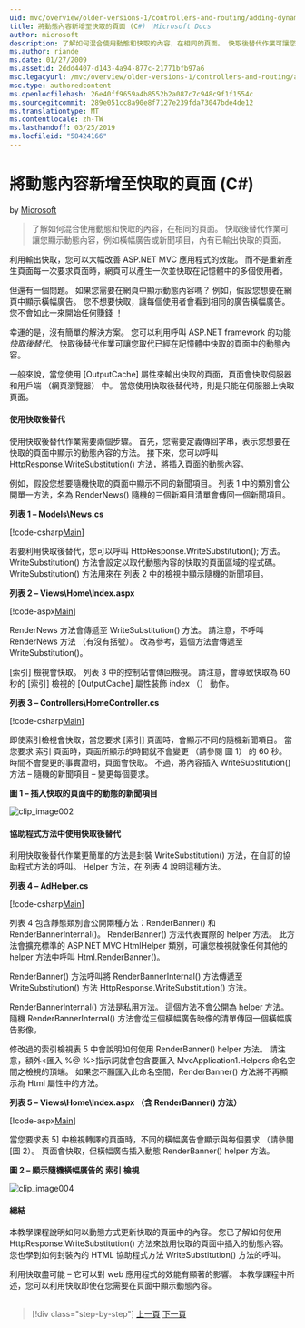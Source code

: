 ```yaml
---
uid: mvc/overview/older-versions-1/controllers-and-routing/adding-dynamic-content-to-a-cached-page-cs
title: 將動態內容新增至快取的頁面 (C#) |Microsoft Docs
author: microsoft
description: 了解如何混合使用動態和快取的內容，在相同的頁面。 快取後替代作業可讓您顯示橫幅廣告 o 之類的動態內容...
ms.author: riande
ms.date: 01/27/2009
ms.assetid: 2ddd4407-d143-4a94-877c-21771bfb97a6
msc.legacyurl: /mvc/overview/older-versions-1/controllers-and-routing/adding-dynamic-content-to-a-cached-page-cs
msc.type: authoredcontent
ms.openlocfilehash: 26e40ff9659a4b8552b2a087c7c948c9f1f1554c
ms.sourcegitcommit: 289e051cc8a90e8f7127e239fda73047bde4de12
ms.translationtype: MT
ms.contentlocale: zh-TW
ms.lasthandoff: 03/25/2019
ms.locfileid: "58424166"
---
```

<a name="adding-dynamic-content-to-a-cached-page-c"></a>將動態內容新增至快取的頁面 (C#)
====================
by [Microsoft](https://github.com/microsoft)

> 了解如何混合使用動態和快取的內容，在相同的頁面。 快取後替代作業可讓您顯示動態內容，例如橫幅廣告或新聞項目，內有已輸出快取的頁面。


利用輸出快取，您可以大幅改善 ASP.NET MVC 應用程式的效能。 而不是重新產生頁面每一次要求頁面時，網頁可以產生一次並快取在記憶體中的多個使用者。

但還有一個問題。 如果您需要在網頁中顯示動態內容嗎？ 例如，假設您想要在網頁中顯示橫幅廣告。 您不想要快取，讓每個使用者會看到相同的廣告橫幅廣告。 您不會如此一來開始任何賺錢 ！

幸運的是，沒有簡單的解決方案。 您可以利用呼叫 ASP.NET framework 的功能*快取後替代*。 快取後替代作業可讓您取代已經在記憶體中快取的頁面中的動態內容。


一般來說，當您使用 [OutputCache] 屬性來輸出快取的頁面，頁面會快取伺服器和用戶端 （網頁瀏覽器） 中。 當您使用快取後替代時，則是只能在伺服器上快取頁面。


#### <a name="using-post-cache-substitution"></a>使用快取後替代

使用快取後替代作業需要兩個步驟。 首先，您需要定義傳回字串，表示您想要在快取的頁面中顯示的動態內容的方法。 接下來，您可以呼叫 HttpResponse.WriteSubstitution() 方法，將插入頁面的動態內容。

例如，假設您想要隨機快取的頁面中顯示不同的新聞項目。 列表 1 中的類別會公開單一方法，名為 RenderNews() 隨機的三個新項目清單會傳回一個新聞項目。

**列表 1 – Models\News.cs**

[!code-csharp[Main](adding-dynamic-content-to-a-cached-page-cs/samples/sample1.cs)]

若要利用快取後替代，您可以呼叫 HttpResponse.WriteSubstitution(); 方法。 WriteSubstitution() 方法會設定以取代動態內容的快取的頁面區域的程式碼。 WriteSubstitution() 方法用來在 列表 2 中的檢視中顯示隨機的新聞項目。

**列表 2 – Views\Home\Index.aspx**

[!code-aspx[Main](adding-dynamic-content-to-a-cached-page-cs/samples/sample2.aspx)]

RenderNews 方法會傳遞至 WriteSubstitution() 方法。 請注意，不呼叫 RenderNews 方法 （有沒有括號）。 改為參考，這個方法會傳遞至 WriteSubstitution()。

[索引] 檢視會快取。 列表 3 中的控制站會傳回檢視。 請注意，會導致快取為 60 秒的 [索引] 檢視的 [OutputCache] 屬性裝飾 index （） 動作。

**列表 3 – Controllers\HomeController.cs**

[!code-csharp[Main](adding-dynamic-content-to-a-cached-page-cs/samples/sample3.cs)]

即使索引檢視會快取，當您要求 [索引] 頁面時，會顯示不同的隨機新聞項目。 當您要求 索引 頁面時，頁面所顯示的時間就不會變更 （請參閱 圖 1） 的 60 秒。 時間不會變更的事實證明，頁面會快取。 不過，將內容插入 WriteSubstitution() 方法 – 隨機的新聞項目 – 變更每個要求。

**圖 1 – 插入快取的頁面中的動態的新聞項目**

![clip_image002](adding-dynamic-content-to-a-cached-page-cs/_static/image1.jpg)

#### <a name="using-post-cache-substitution-in-helper-methods"></a>協助程式方法中使用快取後替代

利用快取後替代作業更簡單的方法是封裝 WriteSubstitution() 方法，在自訂的協助程式方法的呼叫。 Helper 方法，在 列表 4 說明這種方法。

**列表 4 – AdHelper.cs**

[!code-csharp[Main](adding-dynamic-content-to-a-cached-page-cs/samples/sample4.cs)]

列表 4 包含靜態類別會公開兩種方法：RenderBanner() 和 RenderBannerInternal()。 RenderBanner() 方法代表實際的 helper 方法。 此方法會擴充標準的 ASP.NET MVC HtmlHelper 類別，可讓您檢視就像任何其他的 helper 方法中呼叫 Html.RenderBanner()。

RenderBanner() 方法呼叫將 RenderBannerInternal() 方法傳遞至 WriteSubstitution() 方法 HttpResponse.WriteSubstitution() 方法。

RenderBannerInternal() 方法是私用方法。 這個方法不會公開為 helper 方法。 隨機 RenderBannerInternal() 方法會從三個橫幅廣告映像的清單傳回一個橫幅廣告影像。

修改過的索引檢視表 5 中會說明如何使用 RenderBanner() helper 方法。 請注意，額外&lt;匯入 %@ %&gt;指示詞就會包含要匯入 MvcApplication1.Helpers 命名空間之檢視的頂端。 如果您不願匯入此命名空間，RenderBanner() 方法將不再顯示為 Html 屬性中的方法。

**列表 5 – Views\Home\Index.aspx （含 RenderBanner() 方法）**

[!code-aspx[Main](adding-dynamic-content-to-a-cached-page-cs/samples/sample5.aspx)]

當您要求表 5] 中檢視轉譯的頁面時，不同的橫幅廣告會顯示與每個要求 （請參閱 [圖 2）。 頁面會快取，但橫幅廣告插入動態 RenderBanner() helper 方法。

**圖 2 – 顯示隨機橫幅廣告的 索引 檢視**

![clip_image004](adding-dynamic-content-to-a-cached-page-cs/_static/image2.jpg)

#### <a name="summary"></a>總結

本教學課程說明如何以動態方式更新快取的頁面中的內容。 您已了解如何使用 HttpResponse.WriteSubstitution() 方法來啟用快取的頁面中插入的動態內容。 您也學到如何封裝內的 HTML 協助程式方法 WriteSubstitution() 方法的呼叫。

利用快取盡可能 – 它可以對 web 應用程式的效能有顯著的影響。 本教學課程中所述，您可以利用快取即使在您需要在頁面中顯示動態內容。

## 

## 

> [!div class="step-by-step"]
> [上一頁](improving-performance-with-output-caching-cs.md)
> [下一頁](creating-a-controller-cs.md)
